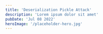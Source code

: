 ```yaml
---
title: 'Deserialization Pickle Attack'
description: 'Lorem ipsum dolor sit amet'
pubDate: 'Jul 08 2022'
heroImage: '/placeholder-hero.jpg'
---
```


